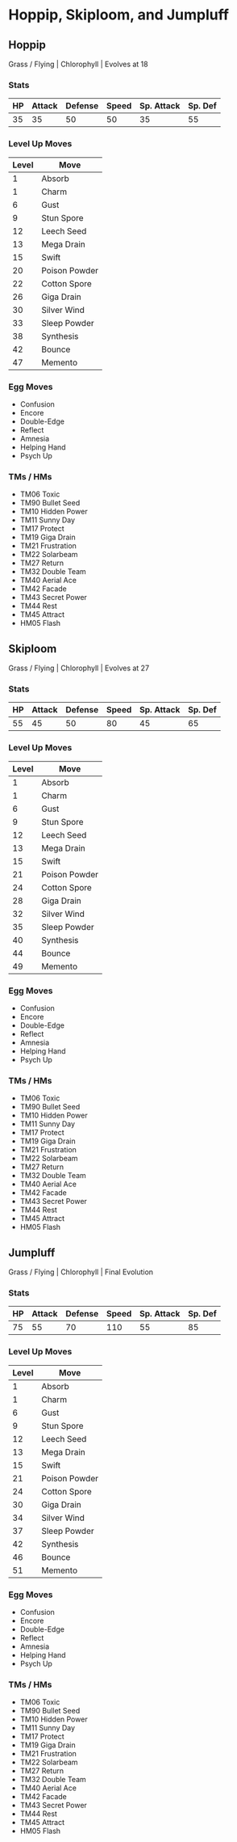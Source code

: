 # Hoppip, Skiploom, and Jumpluff

## Hoppip
Grass / Flying | Chlorophyll | Evolves at 18

### Stats
| HP | Attack | Defense | Speed | Sp. Attack | Sp. Def |
|---|---|---|---|---|---|
| 35 | 35 | 50 | 50 | 35 | 55 |

### Level Up Moves
| Level | Move |
|---|---|
| 1 | Absorb |
| 1 | Charm |
| 6 | Gust |
| 9 | Stun Spore |
| 12 | Leech Seed |
| 13 | Mega Drain |
| 15 | Swift |
| 20 | Poison Powder |
| 22 | Cotton Spore |
| 26 | Giga Drain |
| 30 | Silver Wind |
| 33 | Sleep Powder |
| 38 | Synthesis |
| 42 | Bounce |
| 47 | Memento |

### Egg Moves
 - Confusion
 - Encore
 - Double-Edge
 - Reflect
 - Amnesia
 - Helping Hand
 - Psych Up

### TMs / HMs
 - TM06 Toxic
 - TM90 Bullet Seed
 - TM10 Hidden Power
 - TM11 Sunny Day
 - TM17 Protect
 - TM19 Giga Drain
 - TM21 Frustration
 - TM22 Solarbeam
 - TM27 Return
 - TM32 Double Team
 - TM40 Aerial Ace
 - TM42 Facade
 - TM43 Secret Power
 - TM44 Rest
 - TM45 Attract
 - HM05 Flash

## Skiploom
Grass / Flying | Chlorophyll | Evolves at 27

### Stats
| HP | Attack | Defense | Speed | Sp. Attack | Sp. Def |
|---|---|---|---|---|---|
| 55 | 45 | 50 | 80 | 45 | 65 |

### Level Up Moves
| Level | Move |
|---|---|
| 1 | Absorb |
| 1 | Charm |
| 6 | Gust |
| 9 | Stun Spore |
| 12 | Leech Seed |
| 13 | Mega Drain |
| 15 | Swift |
| 21 | Poison Powder |
| 24 | Cotton Spore |
| 28 | Giga Drain |
| 32 | Silver Wind |
| 35 | Sleep Powder |
| 40 | Synthesis |
| 44 | Bounce |
| 49 | Memento |

### Egg Moves
 - Confusion
 - Encore
 - Double-Edge
 - Reflect
 - Amnesia
 - Helping Hand
 - Psych Up

### TMs / HMs
 - TM06 Toxic
 - TM90 Bullet Seed
 - TM10 Hidden Power
 - TM11 Sunny Day
 - TM17 Protect
 - TM19 Giga Drain
 - TM21 Frustration
 - TM22 Solarbeam
 - TM27 Return
 - TM32 Double Team
 - TM40 Aerial Ace
 - TM42 Facade
 - TM43 Secret Power
 - TM44 Rest
 - TM45 Attract
 - HM05 Flash

## Jumpluff
Grass / Flying | Chlorophyll | Final Evolution

### Stats
| HP | Attack | Defense | Speed | Sp. Attack | Sp. Def |
|---|---|---|---|---|---|
| 75 | 55 | 70 | 110 | 55 | 85 |

### Level Up Moves
| Level | Move |
|---|---|
| 1 | Absorb |
| 1 | Charm |
| 6 | Gust |
| 9 | Stun Spore |
| 12 | Leech Seed |
| 13 | Mega Drain |
| 15 | Swift |
| 21 | Poison Powder |
| 24 | Cotton Spore |
| 30 | Giga Drain |
| 34 | Silver Wind |
| 37 | Sleep Powder |
| 42 | Synthesis |
| 46 | Bounce |
| 51 | Memento |

### Egg Moves
 - Confusion
 - Encore
 - Double-Edge
 - Reflect
 - Amnesia
 - Helping Hand
 - Psych Up

### TMs / HMs
 - TM06 Toxic
 - TM90 Bullet Seed
 - TM10 Hidden Power
 - TM11 Sunny Day
 - TM17 Protect
 - TM19 Giga Drain
 - TM21 Frustration
 - TM22 Solarbeam
 - TM27 Return
 - TM32 Double Team
 - TM40 Aerial Ace
 - TM42 Facade
 - TM43 Secret Power
 - TM44 Rest
 - TM45 Attract
 - HM05 Flash